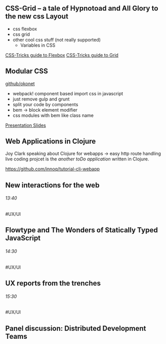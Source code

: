 
## CSS-Grid – a tale of Hypnotoad and All Glory to the new css Layout
* css flexbox
* css grid
* other cool css stuff (not really supported)
  - Variables in CSS

[CSS-Tricks guide to Flexbox](https://css-tricks.com/snippets/css/a-guide-to-flexbox/)
[CSS-Tricks guide to Grid](https://css-tricks.com/snippets/css/complete-guide-grid/)

## Modular CSS

[github/okonet](https://github.com/okonet/)

* webpack! component based import css in javascript
* just remove gulp and grunt
* split your code by components
* bem -> block element modifier
* css modules with bem like class name

[Presentation Slides](https://speakerdeck.com/okonet/modular-css-agent-conf-17-edition)

## Web Applications in Clojure
Joy Clark speaking about Clojure for webapps -> easy http route handling
live coding projcet is the *another toDo application* written in Clojure.

https://github.com/innoq/tutorial-clj-webapp

## New interactions for the web
###### 13:40
#UX/UI

## Flowtype and The Wonders of Statically Typed JavaScript
###### 14:30
#UX/UI


## UX reports from the trenches
###### 15:30
#UX/UI

## Panel discussion: Distributed Development Teams 



